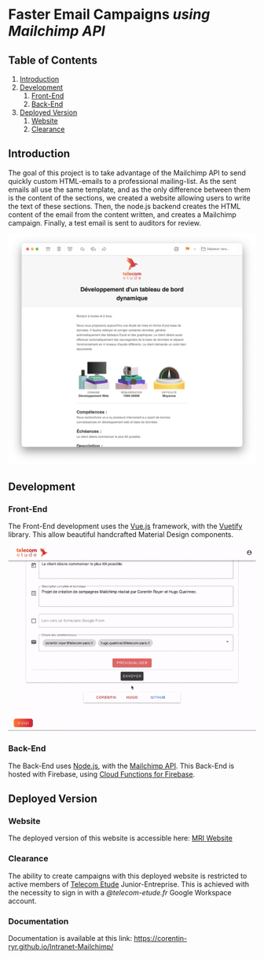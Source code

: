 # Faster Email Campaigns *using Mailchimp API*

## Table of Contents
1. [Introduction](#introduction)
2. [Development](#development)
   1. [Front-End](#front-end)
   2. [Back-End](#back-end)
3. [Deployed Version](#deployed-version)
   1. [Website](#website)
   2. [Clearance](#clearance)

## Introduction
The goal of this project is to take advantage of the Mailchimp API to send quickly custom HTML-emails to a professional mailing-list.
As the sent emails all use the same template, and as the only difference between them is the content of the sections, we created a website allowing users to write the text of these sections.
Then, the node.js backend creates the HTML content of the email from the content written, and creates a Mailchimp campaign.
Finally, a test email is sent to auditors for review.

![](/resources/ExampleMRI.png)

## Development
### Front-End
The Front-End development uses the [Vue.js](https://vuejs.org) framework, with the [Vuetify](https://vuetifyjs.com/en/) library. This allow beautiful handcrafted Material Design components.

![](/resources/SendingAnimation.gif)

### Back-End
The Back-End uses [Node.js](https://nodejs.org/en/), with the [Mailchimp API](https://mailchimp.com/developer/marketing/api/). This Back-End is hosted with Firebase, using [Cloud Functions for Firebase](https://firebase.google.com/docs/functions). 

## Deployed Version
### Website
The deployed version of this website is accessible here: [MRI Website](https://mri.telecom-etude.fr)

### Clearance
The ability to create campaigns with this deployed website is restricted to active members of [Telecom Etude](https://telecom-etude.fr) Junior-Entreprise.
This is achieved with the necessity to sign in with a *@telecom-etude.fr* Google Workspace account.

### Documentation
Documentation is available at this link:
https://corentin-ryr.github.io/Intranet-Mailchimp/
